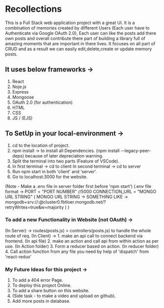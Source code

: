 # Recollections
This is a Full Stack web application project with a great UI. It is a combination of memories created by different Users (Each user have to Authenticate via Google OAuth 2.0), Each user can like the posts add there own posts and overall contribute there part of building a library full of amazing moments that are important in there lives. It focuses on all part of CRUD and as a result we can easily edit,delete,create or update memory posts.

## It uses below frameworks ->
1) React
2) Noje.js
3) Express
4) Mongoose
5) OAuth 2.0 (for authentication)
6) HTML
7) CSS
8) JS / (EJS)

## To SetUp in your local-environment ->
1) cd to the location of project.
2) npm install -> to install all Dependencies.
   (npm install --legacy-peer-deps) because of later depreciation warning.
3) Split the terminal into two parts (Feature of VSCode).
4) In first terminal -> cd to client
   In second terminal -> cd to server
5) Run npm start in both 'client' and 'server'.
6) Go to localhost:3000 for the website.

(Note - Make a .env file in server folder first before 'npm start')
(.env file format -> 
  PORT = "PORT NUMBER" //5000
  CONNECTION_URL = "MONGO URL STRING"
  ( MONGO URL STRING -> SOMETHING LIKE -> mongodb+srv://<USERNAME>:<PASSWORD>@cluster0.fbtloer.mongodb.net/?retryWrites=true&w=majority )
)

### To add a new Functionality in Website (not OAuth) ->
(In Server) -> routes(posts.js) > controllers(posts.js) to handle the whole route of req.
(In Client) -> 1. make an api call to connect backend via frontend. (In api file)
2. make an action and call api from within action as per use. (In Action folder)
3. Form a reducer based on action. (In reducer folder)
4. Call action function from any file you need by help of 'dispatch' from 'react-redux'

### My Future Ideas for this project ->
1) To add a 404 error Page.
2) To deploy this project Online.
3) To add a share button on this website.
4) (Side task - to make a video and upload on github).
5) Add more posts in database.


